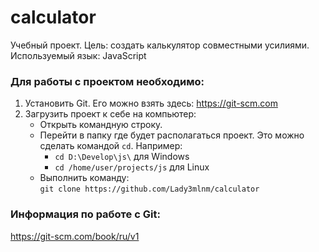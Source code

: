 # calculator
Учебный проект. Цель: создать калькулятор совместными усилиями. Используемый язык: JavaScript

### Для работы с проектом необходимо:
1. Установить Git. Его можно взять здесь: https://git-scm.com
2. Загрузить проект к себе на компьютер:   
   - Открыть командную строку.   
   - Перейти в папку где будет располагаться проект. Это можно сделать командой ```cd```. Например:   
      - ```cd D:\Develop\js\``` для Windows   
      - ```cd /home/user/projects/js``` для Linux   
   - Выполнить команду:   
   ```git clone https://github.com/Lady3mlnm/calculator```   

### Информация по работе с Git:
https://git-scm.com/book/ru/v1
